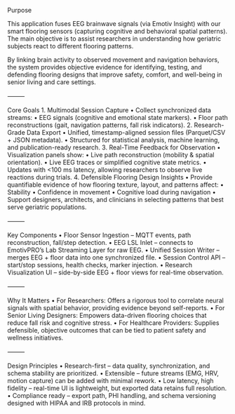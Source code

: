 Purpose

This application fuses EEG brainwave signals (via Emotiv Insight) with our smart flooring sensors (capturing cognitive and behavioral spatial patterns).
The main objective is to assist researchers in understanding how geriatric subjects react to different flooring patterns.

By linking brain activity to observed movement and navigation behaviors, the system provides objective evidence for identifying, testing, and defending flooring designs that improve safety, comfort, and well-being in senior living and care settings.

⸻

Core Goals
	1.	Multimodal Session Capture
	•	Collect synchronized data streams:
	•	EEG signals (cognitive and emotional state markers).
	•	Floor path reconstructions (gait, navigation patterns, fall risk indicators).
	2.	Research-Grade Data Export
	•	Unified, timestamp-aligned session files (Parquet/CSV + JSON metadata).
	•	Structured for statistical analysis, machine learning, and publication-ready research.
	3.	Real-Time Feedback for Observation
	•	Visualization panels show:
	•	Live path reconstruction (mobility & spatial orientation).
	•	Live EEG traces or simplified cognitive state metrics.
	•	Updates with <100 ms latency, allowing researchers to observe live reactions during trials.
	4.	Defensible Flooring Design Insights
	•	Provide quantifiable evidence of how flooring texture, layout, and patterns affect:
	•	Stability
	•	Confidence in movement
	•	Cognitive load during navigation
	•	Support designers, architects, and clinicians in selecting patterns that best serve geriatric populations.

⸻

Key Components
	•	Floor Sensor Ingestion – MQTT events, path reconstruction, fall/step detection.
	•	EEG LSL Inlet – connects to EmotivPRO’s Lab Streaming Layer for raw EEG.
	•	Unified Session Writer – merges EEG + floor data into one synchronized file.
	•	Session Control API – start/stop sessions, health checks, marker injection.
	•	Research Visualization UI – side-by-side EEG + floor views for real-time observation.

⸻

Why It Matters
	•	For Researchers: Offers a rigorous tool to correlate neural signals with spatial behavior, providing evidence beyond self-reports.
	•	For Senior Living Designers: Empowers data-driven flooring choices that reduce fall risk and cognitive stress.
	•	For Healthcare Providers: Supplies defensible, objective outcomes that can be tied to patient safety and wellness initiatives.

⸻

Design Principles
	•	Research-first – data quality, synchronization, and schema stability are prioritized.
	•	Extensible – future streams (EMG, HRV, motion capture) can be added with minimal rework.
	•	Low latency, high fidelity – real-time UI is lightweight, but exported data retains full resolution.
	•	Compliance ready – export path, PHI handling, and schema versioning designed with HIPAA and IRB protocols in mind.